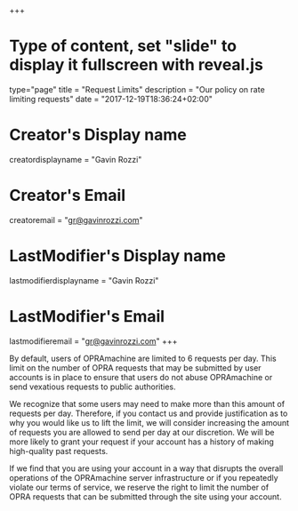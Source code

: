 +++
# Type of content, set "slide" to display it fullscreen with reveal.js
type="page"
title = "Request Limits"
description = "Our policy on rate limiting requests"
date = "2017-12-19T18:36:24+02:00"
# Creator's Display name
creatordisplayname = "Gavin Rozzi"
# Creator's Email
creatoremail = "gr@gavinrozzi.com"
# LastModifier's Display name
lastmodifierdisplayname = "Gavin Rozzi"
# LastModifier's Email
lastmodifieremail = "gr@gavinrozzi.com"
+++

By default, users of OPRAmachine are limited to 6 requests per day. This limit on the number of OPRA requests that may be submitted by user accounts is in place to ensure that users do not abuse OPRAmachine or send vexatious requests to public authorities.

We recognize that some users may need to make more than this amount of requests per day. Therefore, if you contact us and provide justification as to why you would like us to lift the limit, we will consider increasing the amount of requests you are allowed to send per day at our discretion. We will be more likely to grant your request if your account has a history of making high-quality past requests.

If we find that you are using your account in a way that disrupts the overall operations of the OPRAmachine server infrastructure or if you repeatedly violate our terms of service, we reserve the right to limit the number of OPRA requests that can be submitted through the site using your account.
